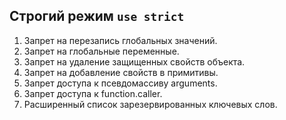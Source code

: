 ## Строгий режим `use strict`

1. Запрет на перезапись глобальных значений.
2. Запрет на глобальные переменные.
3. Запрет на удаление защищенных свойств объекта.
4. Запрет на добавление свойств в примитивы.
5. Запрет доступа к псевдомассиву arguments.
6. Запрет доступа к function.caller.
7. Расширенный список зарезервированных ключевых слов.